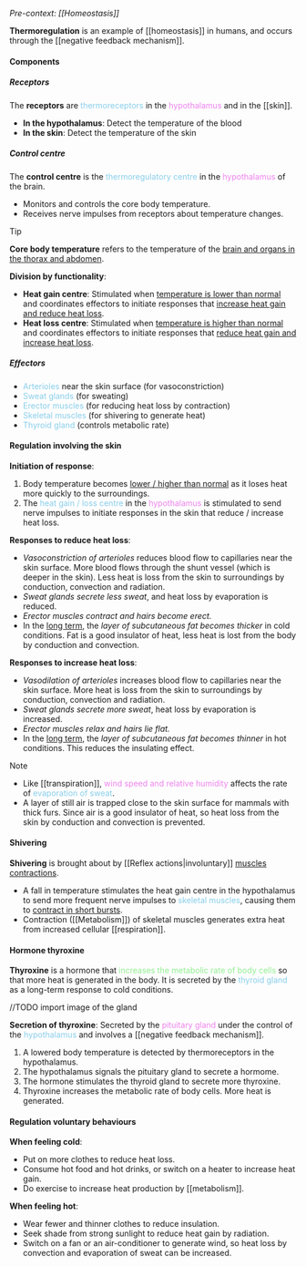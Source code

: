 *Pre-context: [[Homeostasis]]*

**Thermoregulation** is an example of [[homeostasis]] in humans, and occurs through the [[negative feedback mechanism]].

#### Components
##### Receptors
The **receptors** are <span style="color: skyblue">thermoreceptors</span> in the <span style="color: violet">hypothalamus</span> and in the [[skin]].
- **In the hypothalamus**: Detect the temperature of the blood
- **In the skin**: Detect the temperature of the skin

##### Control centre
The **control centre** is the <span style="color: skyblue">thermoregulatory centre</span> in the <span style="color: violet">hypothalamus</span> of the brain.
- Monitors and controls the core body temperature.
- Receives nerve impulses from receptors about temperature changes.

> [!tip]
> **Core body temperature** refers to the temperature of the <u>brain and organs in the thorax and abdomen</u>.

**Division by functionality**:
- **Heat gain centre**: Stimulated when <u>temperature is lower than normal</u> and coordinates effectors to initiate responses that <u>increase heat gain and reduce heat loss</u>.
- **Heat loss centre**: Stimulated when <u>temperature is higher than normal</u> and coordinates effectors to initiate responses that <u>reduce heat gain and increase heat loss</u>.

##### Effectors
- <span style="color: skyblue">Arterioles</span> near the skin surface (for vasoconstriction)
- <span style="color: skyblue">Sweat glands</span> (for sweating)
- <span style="color: skyblue">Erector muscles</span> (for reducing heat loss by contraction)
- <span style="color: skyblue">Skeletal muscles</span> (for shivering to generate heat)
- <span style="color: skyblue">Thyroid gland</span> (controls metabolic rate)

#### Regulation involving the skin
**Initiation of response**:
1. Body temperature becomes <u>lower / higher than normal</u> as it loses heat more quickly to the surroundings.
2. The <span style="color: skyblue">heat gain / loss centre</span> in the <span style="color: violet">hypothalamus</span> is stimulated to send nerve impulses to initiate responses in the skin that reduce / increase heat loss.

**Responses to reduce heat loss**:
- *Vasoconstriction of arterioles* reduces blood flow to capillaries near the skin surface. More blood flows through the shunt vessel (which is deeper in the skin). Less heat is loss from the skin to surroundings by conduction, convection and radiation.
- *Sweat glands secrete less sweat*, and heat loss by evaporation is reduced.
- *Erector muscles contract and hairs become erect.*
- In the <u>long term</u>, the *layer of subcutaneous fat becomes thicker* in cold conditions. Fat is a good insulator of heat, less heat is lost from the body by conduction and convection.

**Responses to increase heat loss**:
- *Vasodilation of arterioles* increases blood flow to capillaries near the skin surface. More heat is loss from the skin to surroundings by conduction, convection and radiation.
- *Sweat glands secrete more sweat*, heat loss by evaporation is increased.
- *Erector muscles relax and hairs lie flat.*
- In the <u>long term</u>, the *layer of subcutaneous fat becomes thinner* in hot conditions. This reduces the insulating effect.

> [!note]
> - Like [[transpiration]], <span style="color: violet">wind speed and relative humidity</span> affects the rate of <span style="color: skyblue">evaporation of sweat</span>.
> - A layer of still air is trapped close to the skin surface for mammals with thick furs. Since air is a good insulator of heat, so heat loss from the skin by conduction and convection is prevented.

#### Shivering
**Shivering** is brought about by [[Reflex actions|involuntary]] <u>muscles contractions</u>.
- A fall in temperature stimulates the heat gain centre in the hypothalamus to send more frequent nerve impulses to <span style="color: skyblue">skeletal muscles</span>, causing them to <u>contract in short bursts</u>.
- Contraction ([[Metabolism]]) of skeletal muscles generates extra heat from increased cellular [[respiration]].

#### Hormone thyroxine
**Thyroxine** is a hormone that <span style="color: lightgreen">increases the metabolic rate of body cells</span> so that more heat is generated in the body. It is secreted by the <span style="color: skyblue">thyroid gland</span> as a long-term response to cold conditions.

//TODO import image of the gland

**Secretion of thyroxine**: Secreted by the <span style="color: violet">pituitary gland</span> under the control of the <span style="color: skyblue">hypothalamus</span> and involves a [[negative feedback mechanism]].
1. A lowered body temperature is detected by thermoreceptors in the hypothalamus.
2. The hypothalamus signals the pituitary gland to secrete a hormome.
3. The hormone stimulates the thyroid gland to secrete more thyroxine.
4. Thyroxine increases the metabolic rate of body cells. More heat is generated.

#### Regulation voluntary behaviours
**When feeling cold**:
- Put on more clothes to reduce heat loss.
- Consume hot food and hot drinks, or switch on a heater to increase heat gain.
- Do exercise to increase heat production by [[metabolism]].

**When feeling hot**:
- Wear fewer and thinner clothes to reduce insulation.
- Seek shade from strong sunlight to reduce heat gain by radiation.
- Switch on a fan or an air-conditioner to generate wind, so heat loss by convection and evaporation of sweat can be increased.
